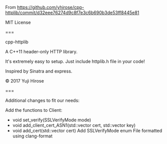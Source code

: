 From https://github.com/yhirose/cpp-httplib/commit/d32eee76274d9c8f7e3c6b690b3de53ff8445e81

MIT License

===

cpp-httplib

A C++11 header-only HTTP library.

It's extremely easy to setup. Just include httplib.h file in your code!

Inspired by Sinatra and express.

© 2017 Yuji Hirose

===

Additional changes to fit our needs:

Add the functions to Client:
- void set_verify(SSLVerifyMode mode)
- void add_client_cert_ASN1(std::vector<unsigned char> cert, std::vector<unsigned char> key)
- void add_cert(std::vector<unsigned char> cert)
Add SSLVerifyMode enum
File formatted using clang-format
